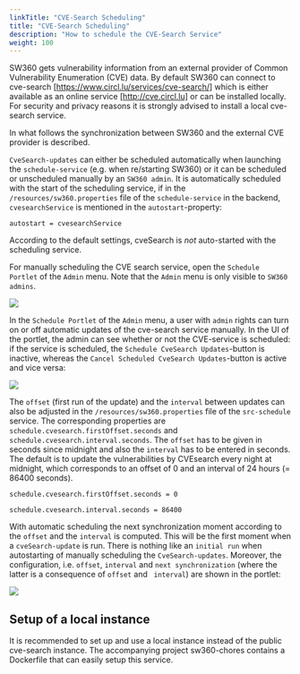 ```yaml
---
linkTitle: "CVE-Search Scheduling"
title: "CVE-Search Scheduling"
description: "How to schedule the CVE-Search Service"
weight: 100
---
```



SW360 gets vulnerability information from an external provider of Common Vulnerability Enumeration (CVE) data. By default SW360 can connect to cve-search [https://www.circl.lu/services/cve-search/] which is either available as an online service [http://cve.circl.lu] or can be installed locally. For security and privacy reasons it is strongly advised to install a local cve-search service.

In what follows the synchronization between SW360 and the external CVE provider is described. 

`CveSearch-updates` can either be scheduled automatically when launching the `schedule-service` (e.g. when re/starting SW360) or it can be scheduled or unscheduled manually by an `SW360 admin`. 
It is automatically scheduled with the start of the scheduling service, if in the `/resources/sw360.properties` file of the `schedule-service` in the backend, `cvesearchService` is mentioned in the `autostart`-property:

``
autostart = cvesearchService
``

According to the default settings, cveSearch is _not_ auto-started with the scheduling service. 

For manually scheduling the CVE search service, open the `Schedule Portlet` of the `Admin` menu. Note that the `Admin` menu is only visible to `SW360 admins`.
  
![](./images/UCAdminScheduling/01_adminMenu.png)
  
In the `Schedule Portlet` of the `Admin` menu, a user with `admin` rights can turn on or off automatic updates of the cve-search service manually. 
In the UI of the portlet, the admin can see whether or not the CVE-service is scheduled: if the service is scheduled, the `Schedule CveSearch Updates`-button is inactive, whereas the `Cancel Scheduled CveSearch Updates`-button is active and vice versa:

![](./images/UCAdminScheduling/scheduleAdminPortlet.png)

The `offset` (first run of the update) and the `interval` between updates can also be adjusted in the `/resources/sw360.properties` file of the `src-schedule` service.
The corresponding properties are `schedule.cvesearch.firstOffset.seconds` and `schedule.cvesearch.interval.seconds`. 
The `offset` has to be given in seconds since midnight and also the `interval` has to be entered in seconds. 
The default is to update the vulnerabilities by CVEsearch every night at midnight, which corresponds to an offset of 0 and an interval of 24 hours (= 86400 seconds). 

 
 ``
 schedule.cvesearch.firstOffset.seconds = 0
 ``

 ``
 schedule.cvesearch.interval.seconds = 86400
 ``
 
With automatic scheduling the next synchronization moment according to the `offset` and the `interval` is computed. This will be the first moment when a `cveSearch-update` is run. 
There is nothing like an `initial run` when autostarting of manually scheduling the `CveSearch-updates`.
Moreover, the configuration, i.e. `offset`, `interval` and `next synchronization` (where the latter is a consequence of `offset` and ` interval`) are shown in the portlet:

![](./images/UCAdminScheduling/scheduleAdminPortletProperties.png)



## Setup of a local instance
It is recommended to set up and use a local instance instead of the public cve-search instance.
The accompanying project sw360-chores contains a Dockerfile that can easily setup this service.
